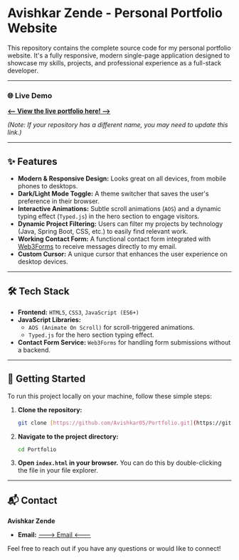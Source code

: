 # Avishkar Zende - Personal Portfolio Website

This repository contains the complete source code for my personal portfolio website. It's a fully responsive, modern single-page application designed to showcase my skills, projects, and professional experience as a full-stack developer.

---

### 🌐 **Live Demo**

[**<-- View the live portfolio here! -->**](https://avishkar05.github.io/My_Portfolio/)

*(Note: If your repository has a different name, you may need to update this link.)*

---

## ✨ Features

- **Modern & Responsive Design:** Looks great on all devices, from mobile phones to desktops.
- **Dark/Light Mode Toggle:** A theme switcher that saves the user's preference in their browser.
- **Interactive Animations:** Subtle scroll animations (`AOS`) and a dynamic typing effect (`Typed.js`) in the hero section to engage visitors.
- **Dynamic Project Filtering:** Users can filter my projects by technology (Java, Spring Boot, CSS, etc.) to easily find relevant work.
- **Working Contact Form:** A functional contact form integrated with [Web3Forms](httpsis://web3forms.com) to receive messages directly to my email.
- **Custom Cursor:** A unique cursor that enhances the user experience on desktop devices.

---

## 🛠️ Tech Stack

- **Frontend:** `HTML5`, `CSS3`, `JavaScript (ES6+)`
- **JavaScript Libraries:**
  - `AOS (Animate On Scroll)` for scroll-triggered animations.
  - `Typed.js` for the hero section typing effect.
- **Contact Form Service:** `Web3Forms` for handling form submissions without a backend.

---

## 🚀 Getting Started

To run this project locally on your machine, follow these simple steps:

1.  **Clone the repository:**
    ```bash
    git clone [https://github.com/Avishkar05/Portfolio.git](https://github.com/Avishkar05/Portfolio.git)
    ```

2.  **Navigate to the project directory:**
    ```bash
    cd Portfolio
    ```

3.  **Open `index.html` in your browser.**
    You can do this by double-clicking the file in your file explorer.

---

## 📬 Contact

**Avishkar Zende**

- **Email:** [---> Email <---](avishkarzende505@gmail.com)

Feel free to reach out if you have any questions or would like to connect!

